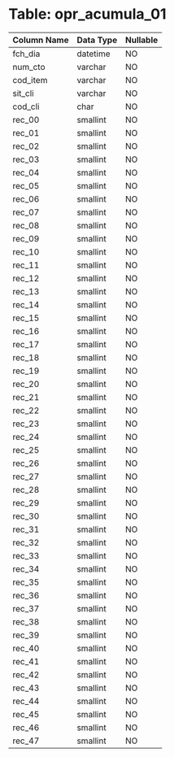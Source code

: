 # Table: opr_acumula_01

| Column Name | Data Type | Nullable |
|-------------|-----------|----------|
| fch_dia | datetime | NO |
| num_cto | varchar | NO |
| cod_item | varchar | NO |
| sit_cli | varchar | NO |
| cod_cli | char | NO |
| rec_00 | smallint | NO |
| rec_01 | smallint | NO |
| rec_02 | smallint | NO |
| rec_03 | smallint | NO |
| rec_04 | smallint | NO |
| rec_05 | smallint | NO |
| rec_06 | smallint | NO |
| rec_07 | smallint | NO |
| rec_08 | smallint | NO |
| rec_09 | smallint | NO |
| rec_10 | smallint | NO |
| rec_11 | smallint | NO |
| rec_12 | smallint | NO |
| rec_13 | smallint | NO |
| rec_14 | smallint | NO |
| rec_15 | smallint | NO |
| rec_16 | smallint | NO |
| rec_17 | smallint | NO |
| rec_18 | smallint | NO |
| rec_19 | smallint | NO |
| rec_20 | smallint | NO |
| rec_21 | smallint | NO |
| rec_22 | smallint | NO |
| rec_23 | smallint | NO |
| rec_24 | smallint | NO |
| rec_25 | smallint | NO |
| rec_26 | smallint | NO |
| rec_27 | smallint | NO |
| rec_28 | smallint | NO |
| rec_29 | smallint | NO |
| rec_30 | smallint | NO |
| rec_31 | smallint | NO |
| rec_32 | smallint | NO |
| rec_33 | smallint | NO |
| rec_34 | smallint | NO |
| rec_35 | smallint | NO |
| rec_36 | smallint | NO |
| rec_37 | smallint | NO |
| rec_38 | smallint | NO |
| rec_39 | smallint | NO |
| rec_40 | smallint | NO |
| rec_41 | smallint | NO |
| rec_42 | smallint | NO |
| rec_43 | smallint | NO |
| rec_44 | smallint | NO |
| rec_45 | smallint | NO |
| rec_46 | smallint | NO |
| rec_47 | smallint | NO |
